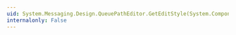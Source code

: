 ```yaml
---
uid: System.Messaging.Design.QueuePathEditor.GetEditStyle(System.ComponentModel.ITypeDescriptorContext)
internalonly: False
---
```

